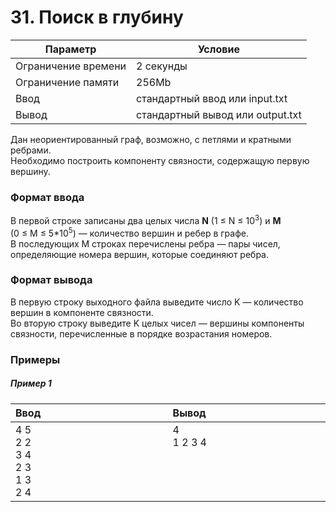 # 31. Поиск в глубину

| Параметр            | Условие                          |
|---------------------|----------------------------------|
| Ограничение времени | 2 секунды                        |
| Ограничение памяти  | 256Mb                            |
| Ввод                | стандартный ввод или input.txt   |
| Вывод               | стандартный вывод или output.txt |


Дан неориентированный граф, возможно, с петлями и кратными ребрами.  
Необходимо построить компоненту связности, содержащую первую вершину.

### Формат ввода
В первой строке записаны два целых числа **N** (1&nbsp;≤&nbsp;N&nbsp;≤&nbsp;10<sup>3</sup>) 
и **M** (0&nbsp;≤&nbsp;M&nbsp;≤&nbsp;5*10<sup>5</sup>) — количество вершин и ребер в графе.  
В последующих M строках перечислены ребра — пары чисел, определяющие номера вершин, которые соединяют ребра.

### Формат вывода
В первую строку выходного файла выведите число K — количество вершин в компоненте связности.  
Во вторую строку выведите K целых чисел — вершины компоненты связности, перечисленные в порядке возрастания номеров.

### Примеры

##### Пример 1
<table>
    <thead>
        <tr>
            <th width="250px" align="left">Ввод</th>
            <th width="250px" align="left">Вывод</th>
        </tr>
    </thead>
    <tr>
        <td>
            4 5<br>
            2 2<br>
            3 4<br>
            2 3<br>
            1 3<br>
            2 4
        </td>
        <td>
            4<br>
            1 2 3 4<br><br><br><br><br>
        </td>
    </tr>
</table>